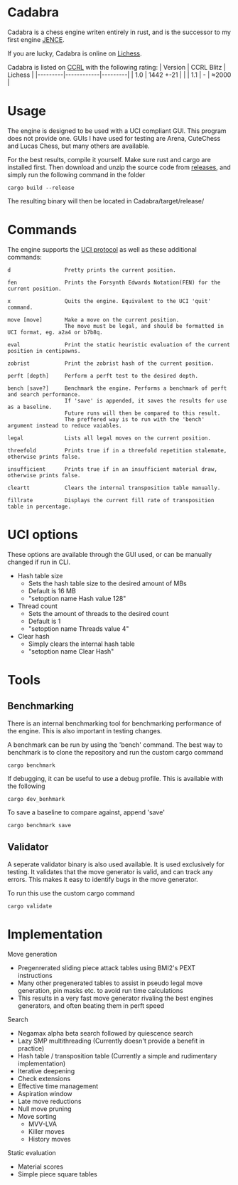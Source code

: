 # Cadabra

Cadabra is a chess engine writen entirely in rust, and is the successor to my first engine [JENCE](https://github.com/PQNebel/JENChessEngine).

If you are lucky, Cadabra is online on [Lichess](https://lichess.org/@/CadabraBot).

Cadabra is listed on [CCRL](http://ccrl.chessdom.com/ccrl/404/) with the following rating:
| Version | CCRL Blitz | Lichess |
|---------|------------|---------|
| 1.0     | 1442 +-21  |         |
| 1.1     |     -      |  ≈2000  |

# Usage

The engine is designed to be used with a UCI compliant GUI. This program does not provide one. GUIs I have used for testing are Arena, CuteChess and Lucas Chess, but many others are available.

<!---
Precompiled binaries are provided under [releases](https://github.com/JENebel/Cadabra/releases). The BMI2 versions are prefferable, but may not be supported on older machines.
-->

For the best results, compile it yourself. Make sure rust and cargo are installed first. Then download and unzip the source code from [releases](https://github.com/JENebel/Cadabra/releases), and simply run the following command in the folder

    cargo build --release

The resulting binary will then be located in Cadabra/target/release/

# Commands

The engine supports the [UCI protocol](https://backscattering.de/chess/uci/) as well as these additional commands:

    d                 Pretty prints the current position.

    fen               Prints the Forsynth Edwards Notation(FEN) for the current position.

    x                 Quits the engine. Equivalent to the UCI 'quit' command.

    move [move]       Make a move on the current position.
                      The move must be legal, and should be formatted in UCI format, eg. a2a4 or b7b8q.

    eval              Print the static heuristic evaluation of the current position in centipawns.

    zobrist           Print the zobrist hash of the current position.

    perft [depth]     Perform a perft test to the desired depth.

    bench [save?]     Benchmark the engine. Performs a benchmark of perft and search performance.
                      If 'save' is appended, it saves the results for use as a baseline.
                      Future runs will then be compared to this result.
                      The preffered way is to run with the 'bench' argument instead to reduce vaiables.
  
    legal             Lists all legal moves on the current position.
  
    threefold         Prints true if in a threefold repetition stalemate, otherwise prints false.

    insufficient      Prints true if in an insufficient material draw, otherwise prints false.
  
    cleartt           Clears the internal transposition table manually.

    fillrate          Displays the current fill rate of transposition table in percentage.


<a id="options"></a>

# UCI options

These options are available through the GUI used, or can be manually changed if run in CLI.
  - Hash table size
    - Sets the hash table size to the desired amount of MBs
    - Default is 16 MB
    - "setoption name Hash value 128"
  - Thread count
    - Sets the amount of threads to the desired count
    - Default is 1
    - "setoption name Threads value 4"
  - Clear hash
    - Simply clears the internal hash table
    - "setoption name Clear Hash"

# Tools

## Benchmarking

There is an internal benchmarking tool for benchmarking performance of the engine. This is also important in testing changes.

A benchmark can be run by using the 'bench' command.
The best way to benchmark is to clone the repository and run the custom cargo command

    cargo benchmark

If debugging, it can be useful to use a debug profile. This is available with the following

    cargo dev_benhmark

To save a baseline to compare against, append 'save'

    cargo benchmark save

## Validator

A seperate validator binary is also used available. It is used exclusively for testing. It validates that the move generator is valid, and can track any errors. This makes it easy to identify bugs in the move generator.

To run this use the custom cargo command

    cargo validate

# Implementation

Move generation
  - Pregenrerated sliding piece attack tables using BMI2's PEXT instructions
  - Many other pregenerated tables to assist in pseudo legal move generation, pin masks etc. to avoid run time calculations
  - This results in a very fast move generator rivaling the best engines generators, and often beating them in perft speed

Search
  - Negamax alpha beta search followed by quiescence search
  - Lazy SMP multithreading (Currently doesn't provide a benefit in practice)
  - Hash table / transposition table (Currently a simple and rudimentary implementation)
  - Iterative deepening
  - Check extensions
  - Effective time management
  - Aspiration window
  - Late move reductions
  - Null move pruning
  - Move sorting
    - MVV-LVA
    - Killer moves
    - History moves

Static evaluation
  - Material scores
  - Simple piece square tables
